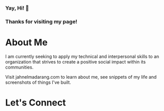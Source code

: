 ### Yay, Hi! 👋
### Thanks for visiting my page!

# About Me
I am currently seeking to apply my technical and interpersonal skills to an organization that strives to create a positive social impact within its communities.

Visit jahnelmadarang.com to learn about me, see snippets of my life and screenshots of things I've built.

# Let's Connect

